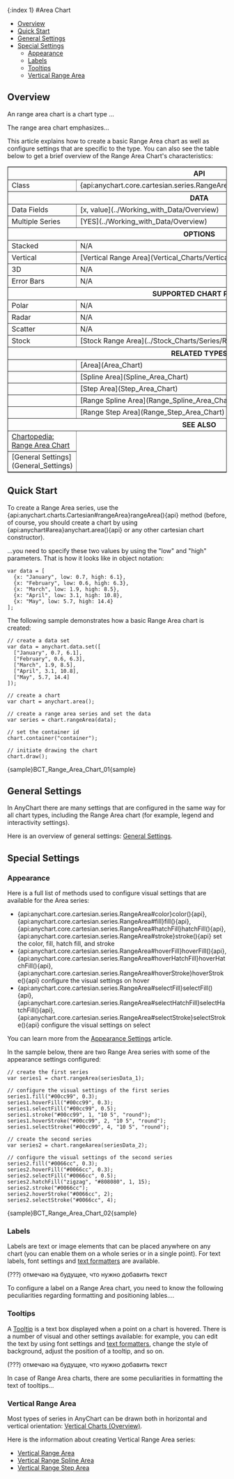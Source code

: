 {:index 1}
#Area Chart

* [Overview](#overview)
* [Quick Start](#quick_start)
* [General Settings](#general_settings)
* [Special Settings](#special_settings)
  * [Appearance](#appearance)
  * [Labels](#labels)
  * [Tooltips](#tooltips)
  * [Vertical Range Area](#vertical_range_area)

## Overview

An range area chart is a chart type ...

The range area chart emphasizes...

This article explains how to create a basic Range Area chart as well as configure settings that are specific to the type. You can also see the table below to get a brief overview of the Range Area Chart's characteristics:

<table border="1" class="seriesTABLE">
<tr><th colspan=2>API</th></tr>
<tr><td>Class</td><td>{api:anychart.core.cartesian.series.RangeArea}anychart.core.cartesian.series.RangeArea{api}</td></tr>
<tr><th colspan=2>DATA</th></tr>
<tr><td>Data Fields</td><td>[x, value](../Working_with_Data/Overview)</td></tr>
<tr><td>Multiple Series</td><td>[YES](../Working_with_Data/Overview)</td></tr>
<tr><th colspan=2>OPTIONS</th></tr>
<tr><td>Stacked</td><td>N/A</td></tr>
<tr><td>Vertical</td><td>[Vertical Range Area](Vertical_Charts/Vertical_Range_Area_Chart)</td></tr>
<tr><td>3D</td><td>N/A</td></tr>
<tr><td>Error Bars</td><td>N/A</td></tr>
<tr><th colspan=2>SUPPORTED CHART PLOTS</th></tr>
<tr><td>Polar</td><td>N/A</td></tr>
<tr><td>Radar</td><td>N/A</td></tr>
<tr><td>Scatter</td><td>N/A</td></tr>
<tr><td>Stock</td><td>[Stock Range Area](../Stock_Charts/Series/Range_Area)</td></tr>
<tr><th colspan=2>RELATED TYPES</th></tr>
<tr><td></td><td>[Area](Area_Chart)</td></tr>
<tr><td></td><td>[Spline Area](Spline_Area_Chart)</td></tr>
<tr><td></td><td>[Step Area](Step_Area_Chart)</td></tr>
<tr><td></td><td>[Range Spline Area](Range_Spline_Area_Chart)</td></tr>
<tr><td></td><td>[Range Step Area](Range_Step_Area_Chart)</td></tr>
<tr><th colspan=2>SEE ALSO</th></tr>
<tr><td><a href="http://www.anychart.com/chartopedia/chart-types/range-area-chart/" target="_blank">Chartopedia: Range Area Chart</a></td></tr>
<tr><td>[General Settings](General_Settings)</td></tr>
</table>

## Quick Start

To create a Range Area series, use the {api:anychart.charts.Cartesian#rangeArea}rangeArea(){api} method (before, of course, you should create a chart by using {api:anychart#area}anychart.area(){api} or any other cartesian chart constructor).

...you need to specify these two values by using the "low" and "high" parameters. That is how it looks like in object notation:

```
var data = [
  {x: "January", low: 0.7, high: 6.1},
  {x: "February", low: 0.6, high: 6.3},
  {x: "March", low: 1.9, high: 8.5},
  {x: "April", low: 3.1, high: 10.8},
  {x: "May", low: 5.7, high: 14.4}
];
```

The following sample demonstrates how a basic Range Area chart is created:

```
// create a data set
var data = anychart.data.set([
  ["January", 0.7, 6.1],
  ["February", 0.6, 6.3],
  ["March", 1.9, 8.5],
  ["April", 3.1, 10.8],
  ["May", 5.7, 14.4]
]);

// create a chart
var chart = anychart.area();

// create a range area series and set the data
var series = chart.rangeArea(data);

// set the container id
chart.container("container");

// initiate drawing the chart
chart.draw();
```

{sample}BCT\_Range\_Area\_Chart\_01{sample}

## General Settings

In AnyChart there are many settings that are configured in the same way for all chart types, including the Range Area chart (for example, legend and interactivity settings).

Here is an overview of general settings: [General Settings](General_Settings).

## Special Settings

### Appearance

Here is a full list of methods used to configure visual settings that are available for the Area series:

* {api:anychart.core.cartesian.series.RangeArea#color}color(){api}, {api:anychart.core.cartesian.series.RangeArea#fill}fill(){api}, {api:anychart.core.cartesian.series.RangeArea#hatchFill}hatchFill(){api}, {api:anychart.core.cartesian.series.RangeArea#stroke}stroke(){api} set the color, fill, hatch fill, and stroke
* {api:anychart.core.cartesian.series.RangeArea#hoverFill}hoverFill(){api}, {api:anychart.core.cartesian.series.RangeArea#hoverHatchFill}hoverHatchFill(){api}, {api:anychart.core.cartesian.series.RangeArea#hoverStroke}hoverStroke(){api} configure the visual settings on hover
* {api:anychart.core.cartesian.series.RangeArea#selectFill}selectFill(){api}, {api:anychart.core.cartesian.series.RangeArea#selectHatchFill}selectHatchFill(){api}, {api:anychart.core.cartesian.series.RangeArea#selectStroke}selectStroke(){api} configure the visual settings on select

You can learn more from the [Appearance Settings](../Appearance_Settings) article.

In the sample below, there are two Range Area series with some of the appearance settings configured:

```
// create the first series
var series1 = chart.rangeArea(seriesData_1);

// configure the visual settings of the first series
series1.fill("#00cc99", 0.3);
series1.hoverFill("#00cc99", 0.3);
series1.selectFill("#00cc99", 0.5);
series1.stroke("#00cc99", 1, "10 5", "round");
series1.hoverStroke("#00cc99", 2, "10 5", "round");
series1.selectStroke("#00cc99", 4, "10 5", "round");

// create the second series
var series2 = chart.rangeAarea(seriesData_2);

// configure the visual settings of the second series
series2.fill("#0066cc", 0.3);
series2.hoverFill("#0066cc", 0.3);
series2.selectFill("#0066cc", 0.5);
series2.hatchFill("zigzag", "#808080", 1, 15);
series2.stroke("#0066cc");
series2.hoverStroke("#0066cc", 2);
series2.selectStroke("#0066cc", 4);
```

{sample}BCT\_Range\_Area\_Chart\_02{sample}

### Labels

Labels are text or image elements that can be placed anywhere on any chart (you can enable them on a whole series or in a single point). For text labels, font settings and [text formatters](../Common_Settings/Text_Formatters) are available.

(???) отмечаю на будущее, что нужно добавить текст

To configure a label on a Range Area chart, you need to know the following peculiarities regarding formatting and positioning lables.... 

### Tooltips

A [Tooltip](../Common_Settings/Tooltip) is a text box displayed when a point on a chart is hovered. There is a number of visual and other settings available: for example, you can edit the text by using font settings and [text formatters](../Common_Settings/Text_Formatters), change the style of background, adjust the position of a tooltip, and so on.

(???) отмечаю на будущее, что нужно добавить текст

In case of Range Area charts, there are some peculiarities in formatting the text of tooltips...

### Vertical Range Area

Most types of series in AnyChart can be drawn both in horizontal and vertical orientation: [Vertical Charts (Overview)](Vertical_Charts/Overview).

Here is the information about creating Vertical Range Area series:

* [Vertical Range Area](Vertical_Charts/Vertical_Ragne_Area_Chart)
* [Vertical Range Spline Area](Vertical_Charts/Vertical_Range_Spline_Area_Chart)
* [Vertical Range Step Area](Vertical_Charts/Vertical_Range_Step_Area_Chart)